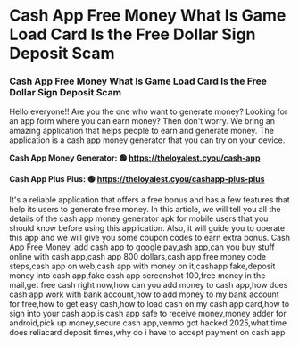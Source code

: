 # Cash App Free Money What Is Game Load Card Is the Free Dollar Sign Deposit Scam

### Cash App Free Money What Is Game Load Card Is the Free Dollar Sign Deposit Scam

Hello everyone!! Are you the one who want to generate money? Looking for an app form where you can earn money? Then don't worry. We bring an amazing application that helps people to earn and generate money. The application is a cash app money generator that you can try on your device.

<strong>Cash App Money Generator: 🟢 https://theloyalest.cyou/cash-app</strong>

<strong>Cash App Plus Plus: 🟢 https://theloyalest.cyou/cashapp-plus-plus</strong>

It's a reliable application that offers a free bonus and has a few features that help its users to generate free money. In this article, we will tell you all the details of the cash app money generator apk for mobile users that you should know before using this application. Also, it will guide you to operate this app and we will give you some coupon codes to earn extra bonus. Cash App Free Money, add cash app to google pay,ash app,can you buy stuff online with cash app,cash app 800 dollars,cash app free money code steps,cash app on web,cash app with money on it,cashapp fake,deposit money into cash app,fake cash app screenshot 100,free money in the mail,get free cash right now,how can you add money to cash app,how does cash app work with bank account,how to add money to my bank account for free,how to get easy cash,how to load cash on my cash app card,how to sign into your cash app,is cash app safe to receive money,money adder for android,pick up money,secure cash app,venmo got hacked 2025,what time does reliacard deposit times,why do i have to accept payment on cash app
